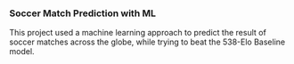 ### Soccer Match Prediction with ML


This project used a machine learning approach to predict the result of soccer matches across the globe, while trying to beat the 538-Elo Baseline model.
